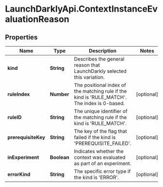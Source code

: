 # LaunchDarklyApi.ContextInstanceEvaluationReason

## Properties

Name | Type | Description | Notes
------------ | ------------- | ------------- | -------------
**kind** | **String** | Describes the general reason that LaunchDarkly selected this variation. | 
**ruleIndex** | **Number** | The positional index of the matching rule if the kind is &#39;RULE_MATCH&#39;. The index is 0-based. | [optional] 
**ruleID** | **String** | The unique identifier of the matching rule if the kind is &#39;RULE_MATCH&#39;. | [optional] 
**prerequisiteKey** | **String** | The key of the flag that failed if the kind is &#39;PREREQUISITE_FAILED&#39;. | [optional] 
**inExperiment** | **Boolean** | Indicates whether the context was evaluated as part of an experiment. | [optional] 
**errorKind** | **String** | The specific error type if the kind is &#39;ERROR&#39;. | [optional] 


